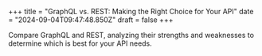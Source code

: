 +++
title = "GraphQL vs. REST: Making the Right Choice for Your API"
date = "2024-09-04T09:47:48.850Z"
draft = false
+++

Compare GraphQL and REST, analyzing their strengths and weaknesses to determine which is best for your API needs.
        